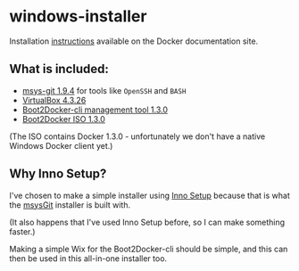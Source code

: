 # windows-installer

Installation [instructions](https://docs.docker.com/installation/windows/) available on the Docker documentation site.

## What is included:

- [msys-git 1.9.4](http://msysgit.github.io/) for tools like `OpenSSH` and `BASH`
- [VirtualBox 4.3.26](https://www.virtualbox.org)
- [Boot2Docker-cli management tool 1.3.0](https://github.com/boot2docker/boot2docker-cli)
- [Boot2Docker ISO 1.3.0](https://github.com/boot2docker/boot2docker)

(The ISO contains Docker 1.3.0 - unfortunately we don't have a native Windows Docker client yet.)

## Why Inno Setup?

I've chosen to make a simple installer using [Inno Setup](http://www.jrsoftware.org/)
because that is what the [msysGit](http://git-scm.com/) installer is built with.

(It also happens that I've used Inno Setup before, so I can make something faster.)

Making a simple Wix for the Boot2Docker-cli should be simple, and this can then be
used in this all-in-one installer too.
